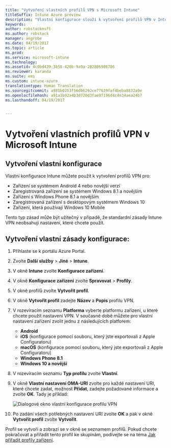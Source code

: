 ```yaml
---
title: "Vytvoření vlastních profilů VPN s Microsoft Intune"
titleSuffix: Intune Azure preview
description: "Vlastní konfigurace slouží k vytvoření profilů VPN v Intune."
keywords: 
author: robstackmsft
ms.author: robstack
manager: angrobe
ms.date: 04/19/2017
ms.topic: article
ms.prod: 
ms.service: microsoft-intune
ms.technology: 
ms.assetid: 4c0bd439-3b58-420b-9a9a-282886986786
ms.reviewer: karanda
ms.suite: ems
ms.custom: intune-azure
translationtype: Human Translation
ms.sourcegitcommit: a981b0253f56d66292ce77639faf4beba8832a9e
ms.openlocfilehash: a91a1b92a4b3d720d3fae9f196d4c4e34aea24b7
ms.lasthandoff: 04/19/2017


---
```


# <a name="how-to-create-custom-vpn-profiles-in-microsoft-intune"></a>Vytvoření vlastních profilů VPN v Microsoft Intune

## <a name="create-a-custom-configuration"></a>Vytvoření vlastní konfigurace
Vlastní konfigurace Intune můžete použít k vytvoření profilů VPN pro:

* Zařízení se systémem Android 4 nebo novější verzí
* Zaregistrovaná zařízení se systémem Windows 8.1 a novějším
* Zařízení s Windows Phone 8.1 a novějším
* Zaregistrovaná zařízení s desktopovým systémem Windows 10 
* Zařízení, která používají Windows 10 Mobile

Tento typ zásad může být užitečný v případě, že standardní zásady Intune VPN neobsahují nastavení, které chcete použít.

## <a name="to-create-a-custom-configuration-policy"></a>Vytvoření vlastní zásady konfigurace:

1. Přihlaste se k portálu Azure Portal.
2. Zvolte **Další služby** > **Jiné** > **Intune**.
3. V okně **Intune** zvolte **Konfigurace zařízení**.
4. V okně **Konfigurace zařízení** zvolte **Spravovat** > **Profily**.
5. V okně profilů zvolte **Vytvořit profil**.
6. V okně **Vytvořit profil** zadejte **Název** a **Popis** profilu VPN.
7. V rozevíracím seznamu **Platforma** vyberte platformu zařízení, u které chcete použít nastavení VPN. V současné době můžete pro vlastní nastavení zařízení zvolit jednu z následujících platforem:
    - **Android**
    - **iOS** (konfigurace pomocí souboru, který jste exportovali z Apple Configuratoru)
    - **macOS** (konfigurace pomocí souboru, který jste exportovali z Apple Configuratoru)
    - **Windows Phone 8.1**
    - **Windows 10 a novější**
6. V rozevíracím seznamu **Typ profilu** zvolte **Vlastní**.
7. V okně **Vlastní nastavení OMA-URI** zvolte pro každé nastavení URI, které chcete zadat, možnost **Přidat**, zadejte požadované informace a zvolte **OK**. Tady je příklad:

   ![Dialogové okno vlastní konfigurace profilu VPN](./media/Intune_Add_VPN_URI.png)

4.  Po zadání všech potřebných nastavení URI zvolte **OK** a pak v okně **Vytvořit profil** zvolte **Vytvořit**.

Profil se vytvoří a zobrazí se v okně se seznamem profilů.
Pokud chcete pokračovat a přiřadit tento profil ke skupinám, podívejte se na téma [Jak přiřadit profily zařízení](how-to-assign-device-profiles.md).





